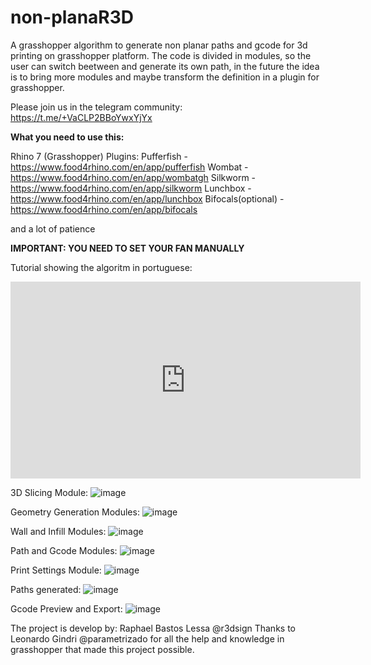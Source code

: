 # non-planaR3D
A grasshopper algorithm to generate non planar paths and gcode for 3d printing on grasshopper platform.
The code is divided in modules, so the user can switch beetween and generate its own path, in the future the idea is to bring more modules and maybe transform the definition in a plugin for grasshopper.

Please join us in the telegram community: https://t.me/+VaCLP2BBoYwxYjYx

**What you need to use this:**

Rhino 7 (Grasshopper)
Plugins:
Pufferfish - https://www.food4rhino.com/en/app/pufferfish
Wombat - https://www.food4rhino.com/en/app/wombatgh
Silkworm - https://www.food4rhino.com/en/app/silkworm
Lunchbox - https://www.food4rhino.com/en/app/lunchbox
Bifocals(optional) - https://www.food4rhino.com/en/app/bifocals

and a lot of patience 

**IMPORTANT: YOU NEED TO SET YOUR FAN MANUALLY**

Tutorial showing the algoritm in portuguese:
<iframe width="560" height="315" src="https://www.youtube.com/embed/3W20fRBxrxI" title="YouTube video player" frameborder="0" allow="accelerometer; autoplay; clipboard-write; encrypted-media; gyroscope; picture-in-picture" allowfullscreen></iframe>

3D Slicing Module:
![image](https://user-images.githubusercontent.com/118382008/202248763-16ce80af-0051-467b-9851-4364b994a4df.png)

Geometry Generation Modules:
![image](https://user-images.githubusercontent.com/118382008/202249373-6686b2b5-69e5-4a44-8587-1eeba5819b03.png)

Wall and Infill Modules:
![image](https://user-images.githubusercontent.com/118382008/202249802-bdd73f71-06bc-4b6a-8d6d-7681de2d445b.png)

Path and Gcode Modules:
![image](https://user-images.githubusercontent.com/118382008/202250598-44762d06-48d0-441b-9432-f3b78c039343.png)

Print Settings Module:
![image](https://user-images.githubusercontent.com/118382008/202250657-d7ca9ffb-dbdb-4bb6-a772-92c39562bd2a.png)

Paths generated: 
![image](https://user-images.githubusercontent.com/118382008/202253279-c55b0cd9-b29d-45de-8140-ccaeb0c2c2fd.png)

Gcode Preview and Export:
![image](https://user-images.githubusercontent.com/118382008/202253770-763e119c-9035-4669-994f-084dc7a5cd32.png)

The project is develop by: Raphael Bastos Lessa @r3dsign
Thanks to Leonardo Gindri @parametrizado for all the help and knowledge in grasshopper that made this project possible.

